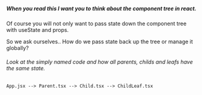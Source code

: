 ##### When you read this I want you to think about the component tree in react.

Of course you will not only want to pass state down the component tree with useState and props.

So we ask ourselves.. How do we pass state back up the tree or manage it globally?

###### Look at the simply named code and how all parents, childs and leafs have the same state.

```
App.jsx --> Parent.tsx --> Child.tsx --> ChildLeaf.tsx
```